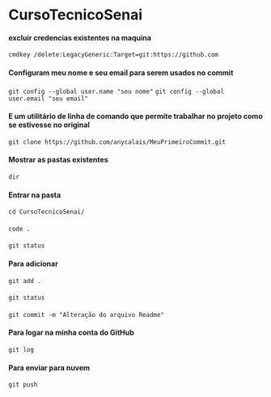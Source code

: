 # CursoTecnicoSenai
#### excluir credencias existentes na maquina
```cmdkey /delete:LegacyGeneric:Target=git:https://github.com```

#### Configuram meu nome e seu email para serem usados no commit
```git config --global user.name "seu nome"```
```git config --global user.email "seu email"```

#### E um utilitário de linha de comando que permite trabalhar no projeto como se estivesse no original
```git clone https://github.com/anycalais/MeuPrimeiroCommit.git```

#### Mostrar as pastas existentes
```dir```

#### Entrar na pasta
```cd CursoTecnicoSenai/```

#### 
```code .```

####
```git status```

#### Para adicionar 
```git add .```

####
```git status```

#### 
```git commit -m "Alteração do arquivo Readme"```

#### Para logar na minha conta do GitHub
```git log```

#### Para enviar para nuvem
```git push```
